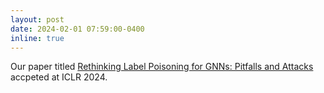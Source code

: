 ```yaml
---
layout: post
date: 2024-02-01 07:59:00-0400
inline: true
---
```


Our paper titled [Rethinking Label Poisoning for GNNs: Pitfalls and Attacks](https://openreview.net/pdf?id=J7ioefqDPw) accpeted at ICLR 2024.